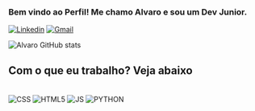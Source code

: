 
### Bem vindo ao Perfil! Me chamo Alvaro e sou um Dev Junior.

[![Linkedin](https://img.shields.io/badge/LinkedIn-0077B5?style=for-the-badge&logo=linkedin&logoColor=white)](https://www.linkedin.com/in/alvaro-antonio-96724b336/)
[![Gmail](https://img.shields.io/badge/Gmail-D14836?style=for-the-badge&logo=gmail&logoColor=white)](a.antoonn0@gmail.com)

![Alvaro GitHub stats](https://github-readme-stats.vercel.app/api?username=allvzz&show_icons=true&theme=dark)

## Com o que eu trabalho? Veja abaixo

<div style="display: inline_block"><br/>
  <img align="center" alt="CSS" src="https://img.shields.io/badge/CSS-239120?&style=for-the-badge&logo=css3&logoColor=white" />
  <img align="center" alt="HTML5" src="https://img.shields.io/badge/HTML5-E34F26?style=for-the-badge&logo=html5&logoColor=white" />
  <img align="center" alt="JS" src="https://img.shields.io/badge/JavaScript-323330?style=for-the-badge&logo=javascript&logoColor=F7DF1E" />
  <img align="center" alt="PYTHON" src="https://img.shields.io/badge/Python-3776AB?style=for-the-badge&logo=python&logoColor=white" />
</div>
